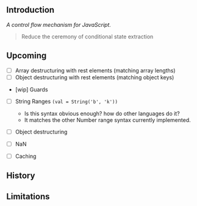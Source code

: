## Introduction

_A control flow mechanism for JavaScript._

> Reduce the ceremony of conditional state extraction

## Upcoming

- [ ] Array destructuring with rest elements (matching array lengths)
- [ ] Object destructuring with rest elements (matching object keys)

- [wip] Guards
- [ ] String Ranges `(val = String('b', 'k'))`
  - Is this syntax obvious enough? how do other languages do it?
  - It matches the other Number range syntax currently implemented.
- [ ] Object destructuring 
- [ ] NaN

- [ ] Caching

## History

## Limitations
